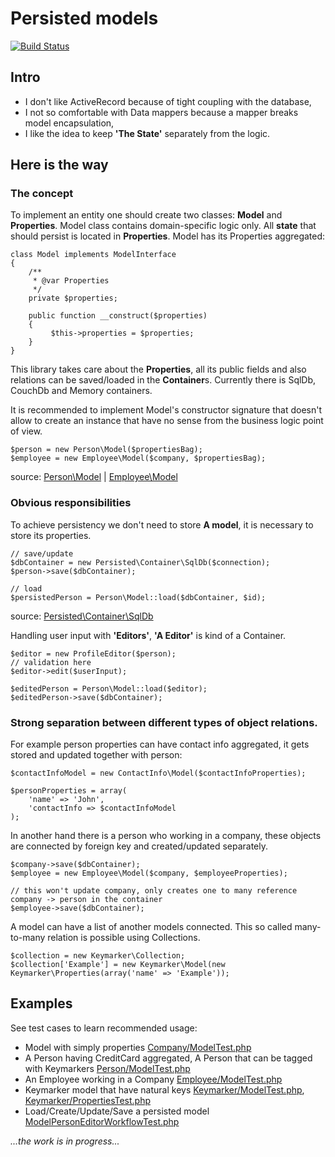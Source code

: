 Persisted models
================

[![Build Status](https://travis-ci.org/Magomogo/persisted-models.png?branch=master)](https://travis-ci.org/Magomogo/persisted-models)

Intro
-----

- I don't like ActiveRecord because of tight coupling with the database,
- I not so comfortable with Data mappers because a mapper breaks model encapsulation,
- I like the idea to keep **'The State'** separately from the logic.

Here is the way
---------------

### The concept

To implement an entity one should create two classes: **Model** and **Properties**. Model class contains domain-specific
logic only. All **state** that should persist is located in **Properties**. Model has its Properties aggregated:

    class Model implements ModelInterface
    {
        /**
         * @var Properties
         */
        private $properties;

        public function __construct($properties)
        {
             $this->properties = $properties;
        }
    }

This library takes care about the **Properties**, all its public fields and also relations can be saved/loaded in
the **Container**s. Currently there is SqlDb, CouchDb and Memory containers.

It is recommended to implement Model's constructor signature that doesn't allow to create an
instance that have no sense from the business logic point of view.

    $person = new Person\Model($propertiesBag);
    $employee = new Employee\Model($company, $propertiesBag);

source: [Person\Model](//github.com/Magomogo/persisted-models/blob/master/test/_classes/Magomogo/Persisted/Test/Person/Model.php "Person model")
 | [Employee\Model](//github.com/Magomogo/persisted-models/blob/master/test/_classes/Magomogo/Persisted/Test/Employee/Model.php "Employee model")

### Obvious responsibilities

To achieve persistency we don't need to store **A model**, it is necessary to store its properties.

    // save/update
    $dbContainer = new Persisted\Container\SqlDb($connection);
    $person->save($dbContainer);

    // load
    $persistedPerson = Person\Model::load($dbContainer, $id);

source: [Persisted\Container\SqlDb](//github.com/Magomogo/persisted-models/blob/master/lib/Magomogo/Persisted/Container/SqlDb.php "Database container")

Handling user input with **'Editors'**, **'A Editor'** is kind of a Container.

    $editor = new ProfileEditor($person);
    // validation here
    $editor->edit($userInput);

    $editedPerson = Person\Model::load($editor);
    $editedPerson->save($dbContainer);

### Strong separation between different types of object relations.

For example person properties can have contact info aggregated, it gets stored and updated together with person:

    $contactInfoModel = new ContactInfo\Model($contactInfoProperties);

    $personProperties = array(
        'name' => 'John',
        'contactInfo => $contactInfoModel
    );

In another hand there is a person who working in a company, these objects are connected by foreign key and
created/updated separately.

    $company->save($dbContainer);
    $employee = new Employee\Model($company, $employeeProperties);

    // this won't update company, only creates one to many reference company -> person in the container
    $employee->save($dbContainer);

A model can have a list of another models connected. This so called many-to-many relation is possible using
Collections.

    $collection = new Keymarker\Collection;
    $collection['Example'] = new Keymarker\Model(new Keymarker\Properties(array('name' => 'Example'));

Examples
--------

See test cases to learn recommended usage:

- Model with simply properties [Company/ModelTest.php](//github.com/Magomogo/persisted-models/blob/master/test/Company/ModelTest.php)
- A Person having CreditCard aggregated, A Person that can be tagged with Keymarkers
 [Person/ModelTest.php](//github.com/Magomogo/persisted-models/blob/master/test/Person/ModelTest.php)
- An Employee working in a Company [Employee/ModelTest.php](//github.com/Magomogo/persisted-models/blob/master/test/Employee/ModelTest.php)
- Keymarker model that have natural keys
 [Keymarker/ModelTest.php](//github.com/Magomogo/persisted-models/blob/master/test/Keymarker/ModelTest.php),
 [Keymarker/PropertiesTest.php](//github.com/Magomogo/persisted-models/blob/master/test/Keymarker/PropertiesTest.php)
- Load/Create/Update/Save a persisted model [ModelPersonEditorWorkflowTest.php](//github.com/Magomogo/persisted-models/blob/master/test/ModelPersonEditorWorkflowTest.php)

*...the work is in progress...*
